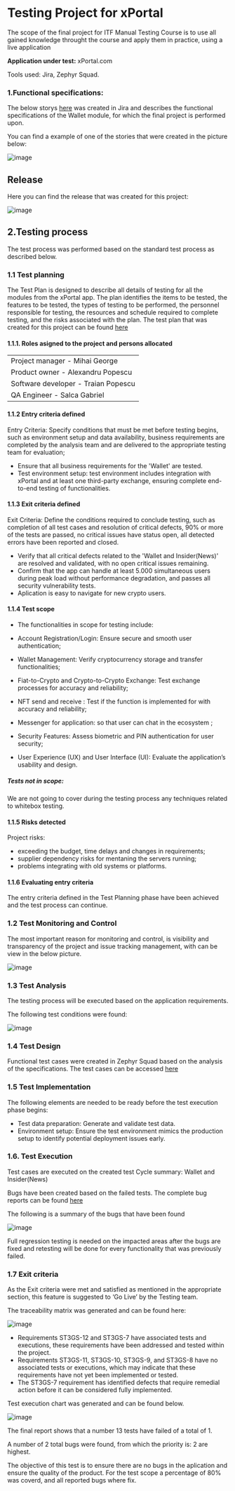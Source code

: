 # Testing Project for xPortal
The scope of the final project for ITF Manual Testing Course is to use all gained knowledge throught the course and apply them in practice, using a live application

**Application under test:** xPortal.com

Tools used: Jira, Zephyr Squad.

### 1.Functional specifications:
The below storys [here](https://github.com/Gabi-git-email/ITF-ST3_Gabi/blob/main/Jira_stories.doc) was created in Jira and describes the functional specifications of the Wallet module, for which the final project is performed upon.

You can find a example of one of the stories that were created in the picture below:

![image](https://github.com/Gabi-git-email/ITF-ST3_Gabi/assets/174444760/51fbc529-57d2-477f-8f9d-1c46d1dda648)


## Release

Here you can find the release that was created for this project:

![image](https://github.com/user-attachments/assets/e48ba544-d3a7-429f-bedb-bdb2441b6422)


## 2.Testing process
The test process was performed based on the standard test process as described below.

### 1.1 Test planning
The Test Plan is designed to describe all details of testing for all the modules from the xPortal app.
The plan identifies the items to be tested, the features to be tested, the types of testing to be performed, the personnel responsible for testing, the resources and schedule required to complete testing, and the risks associated with the plan.
The test plan that was created for this project can be found [here](https://github.com/Gabi-git-email/ITF-ST3_Gabi/blob/main/Jira_TestPlan.doc)

#### 1.1.1. Roles asigned to the project and persons allocated
<table>
<tr><td>Project manager - Mihai George </td></tr> 
<tr><td>Product owner   - Alexandru Popescu </td></tr>
<tr><td>Software developer - Traian Popescu </td></tr>
<tr><td>QA Engineer - Salca Gabriel</td></tr>
</table>

#### 1.1.2 Entry criteria defined
Entry Criteria: Specify conditions that must be met before testing begins, such as environment setup and data availability, business requirements are completed by the analysis team and are delivered to the appropriate testing team for evaluation;
- Ensure that all business requirements for the 'Wallet' are tested.
- Test environment setup: test environment includes integration with xPortal and at least one third-party exchange, ensuring complete end-to-end testing of functionalities.

#### 1.1.3 Exit criteria defined
Exit Criteria: Define the conditions required to conclude testing, such as completion of all test cases and resolution of critical defects, 90%  or more of the tests are passed, no critical issues have status open, all detected errors have been reported and closed.

- Verify that all critical defects related to the 'Wallet and Insider(News)' are resolved and validated, with no open critical issues remaining.
- Confirm that the app can handle at least 5.000 simultaneous users during peak load without performance degradation, and passes all security vulnerability tests.
- Aplication is easy to navigate for new crypto users.

#### 1.1.4 Test scope
- The functionalities in scope for testing include:

- Account Registration/Login: Ensure secure and smooth user authentication;

- Wallet Management: Verify cryptocurrency storage and transfer 
functionalities;

- Fiat-to-Crypto and Crypto-to-Crypto Exchange: Test exchange processes for accuracy and reliability;

- NFT send and receive : Test if the function is implemented for with accuracy and reliability;

- Messenger for application: so that user can chat in the ecosystem ;

- Security Features: Assess biometric and PIN authentication for user security;

- User Experience (UX) and User Interface (UI): Evaluate the application’s usability and design.


##### Tests not in scope:

We are not going to cover during the testing process any techniques related to whitebox testing.

#### 1.1.5 Risks detected
Project risks:
- exceeding the budget, time delays and changes in requirements;
- supplier dependency risks for mentaning the servers running;
- problems integrating with old systems or platforms.

#### 1.1.6 Evaluating entry criteria
The entry criteria defined in the Test Planning phase have been achieved and the test process can continue.

### 1.2 Test Monitoring and Control
The most important reason for monitoring and control, is visibility and transparency of the project and issue tracking management, with can be view in the below picture.

![image](https://github.com/user-attachments/assets/3d65e39c-294c-483c-a2c6-476699f60a10)


### 1.3 Test Analysis
The testing process will be executed based on the application requirements. 

The following test conditions were found:

![image](https://github.com/user-attachments/assets/dec1a285-8a85-4bae-8bce-6597d4d7116f)


### 1.4 Test Design
Functional test cases were created in Zephyr Squad based on the analysis of the specifications. The test cases can be accessed [here](https://github.com/Gabi-git-email/ITF-ST3_Gabi/blob/main/Jira_stories.doc)

### 1.5 Test Implementation
The following elements are needed to be ready before the test execution phase begins:

- Test data preparation: Generate and validate test data.
- Environment setup: Ensure the test environment mimics the production setup to identify potential deployment issues early.


### 1.6. Test Execution
Test cases are executed on the created test Cycle summary: Wallet and Insider(News)

Bugs have been created based on the failed tests. The complete bug reports can be found [here](https://github.com/Gabi-git-email/ITF-ST3_Gabi/blob/main/Jira_Bugs.doc)

The following is a summary of the bugs that have been found 

![image](https://github.com/user-attachments/assets/b36d5abb-a288-4197-a2f1-0b5a5d33c0a4)

Full regression testing is needed on the impacted areas after the bugs are fixed and retesting will be done for every functionality that was previously failed.

### 1.7 Exit criteria 
As the Exit criteria were met and satisfied as mentioned in the appropriate section, this feature is suggested to ‘Go Live’ by the Testing team.

The traceability matrix was generated and can be found here: 

![image](https://github.com/user-attachments/assets/d50f332e-21e4-4040-beb1-269f40b808da)


- Requirements ST3GS-12 and ST3GS-7 have associated tests and executions, these requirements have been addressed and tested within the project.
- Requirements ST3GS-11, ST3GS-10, ST3GS-9, and ST3GS-8 have no associated tests or executions, which may indicate that these requirements have not yet been implemented or tested.
- The ST3GS-7 requirement has identified defects that require remedial action before it can be considered fully implemented.

Test execution chart was generated and can be found below.

![image](https://github.com/user-attachments/assets/fd7c6c10-23c4-4597-9d7a-b4034e0cc802)

The final report shows that a number 13 tests have failed of a total of 1.

A number of 2 total bugs were found, from which the priority is: 2 are highest.

The objective of this test is to ensure there are no bugs in the aplication and ensure the quality of the product. For the test scope a percentage of 80% was coverd, and all reported bugs where fix.
